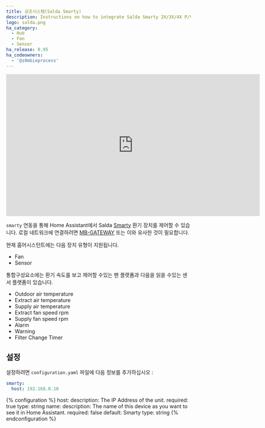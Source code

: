 ```yaml
---
title: 공조시스템(Salda Smarty)
description: Instructions on how to integrate Salda Smarty 2X/3X/4X P/V ventilation systems into Home Assistant.
logo: salda.png
ha_category:
  - Hub
  - Fan
  - Sensor
ha_release: 0.95
ha_codeowners:
  - '@z0mbieprocess'
---
```


<div class='videoWrapper'>
<iframe width="692" height="388" src="https://www.youtube.com/embed/4Jzt1-vL5Wc" frameborder="0" allow="accelerometer; autoplay; encrypted-media; gyroscope; picture-in-picture" allowfullscreen></iframe>
</div>

`smarty` 연동을 통해 Home Assistant에서 Salda [Smarty](http://www.salda.lt/en/products/category/compact-counter-flow-units) 환기 장치를 제어할 수 있습니다. 로컬 네트워크에 연결하려면 [MB-GATEWAY](http://www.salda.lt/en/products/item/5637227077) 또는 이와 유사한 것이 필요합니다.

현재 홈어시스턴트에는 다음 장치 유형이 지원됩니다.

- Fan
- Sensor

통합구성요소에는 환기 속도를 보고 제어할 수있는 팬 플랫폼과 다음을 읽을 수있는 센서 플랫폼이 있습니다.

- Outdoor air temperature
- Extract air temperature
- Supply air temperature
- Extract fan speed rpm
- Supply fan speed rpm
- Alarm
- Warning
- Filter Change Timer

## 설정

설정하려면 `configuration.yaml` 파일에 다음 정보를 추가하십시오 :

```yaml
smarty:
  host: 192.168.0.10
```

{% configuration %}
host:
  description: The IP Address of the unit.
  required: true
  type: string
name:
  description: The name of this device as you want to see it in Home Assistant.
  required: false
  default: Smarty
  type: string
{% endconfiguration %}
